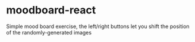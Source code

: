 # moodboard-react
Simple mood board exercise, the left/right buttons let you shift the position of the randomly-generated images
